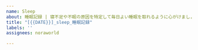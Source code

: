 ```yaml
---
name: Sleep
about: 睡眠記録 | 寝不足や不眠の原因を特定して毎日よい睡眠を取れるように心がけましょう
title: "[{{DATE}}]_sleep_睡眠記録"
labels: ''
assignees: noraworld

---
```



